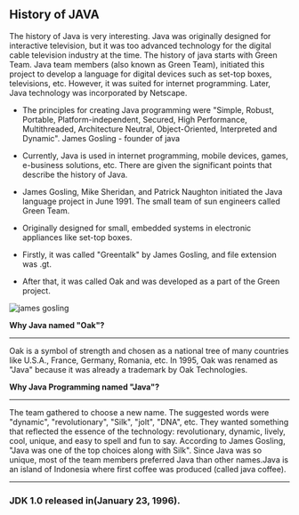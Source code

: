 ## History of JAVA

The history of Java is very interesting. Java was originally designed for interactive television, but it was too advanced technology for the digital cable television industry at the time. The history of java starts with Green Team. Java team members (also known as Green Team), initiated this project to develop a language for digital devices such as set-top boxes, televisions, etc. However, it was suited for internet programming. Later, Java technology was incorporated by Netscape.
- The principles for creating Java programming were "Simple, Robust, Portable, Platform-independent, Secured, High Performance, Multithreaded, Architecture Neutral, Object-Oriented, Interpreted and Dynamic".
James Gosling - founder of java
- Currently, Java is used in internet programming, mobile devices, games, e-business solutions, etc. There are given the significant points that   describe the history of Java. 

- James Gosling, Mike Sheridan, and Patrick Naughton initiated the Java language project in June 1991. The small team of sun engineers called Green Team.
-  Originally designed for small, embedded systems in electronic appliances like set-top boxes.
- Firstly, it was called "Greentalk" by James Gosling, and file extension was .gt.
- After that, it was called Oak and was developed as a part of the Green project.

![james gosling](https://github.com/rhushikesh2000/Java_tutorial/assets/124034778/0a7c9961-30ea-4bdb-ad4b-59819c7efa8c)

 
**Why Java named "Oak"?**

---
Oak is a symbol of strength and chosen as a national tree of many countries like U.S.A., France, Germany, Romania, etc.
In 1995, Oak was renamed as "Java" because it was already a trademark by Oak Technologies.

**Why Java Programming named "Java"?**

---

The team gathered to choose a new name. The suggested words were "dynamic", "revolutionary", "Silk", "jolt", "DNA", etc. They wanted something that reflected the essence of the technology: revolutionary, dynamic, lively, cool, unique, and easy to spell and fun to say.
According to James Gosling, "Java was one of the top choices along with Silk". Since Java was so unique, most of the team members preferred Java than other names.Java is an island of Indonesia where first coffee was produced (called java coffee).


---

### JDK 1.0 released in(January 23, 1996).
